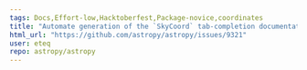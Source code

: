 ```yaml
---
tags: Docs,Effort-low,Hacktoberfest,Package-novice,coordinates
title: "Automate generation of the `SkyCoord` tab-completion documentation"
html_url: "https://github.com/astropy/astropy/issues/9321"
user: eteq
repo: astropy/astropy
---
```


